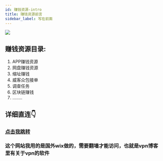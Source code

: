 ```yaml
---
id: 赚钱资源-intro
title: 赚钱资源前言
sidebar_label: 写在前面
---
```


![](https://pic.imgdb.cn/item/66cd110fd9c307b7e955ce36.png)


## 赚钱资源目录:
1. APP赚钱资源
2. 网盘赚钱资源
3. 缩址赚钱
4. 威客众包接单
5. 调查任务
6. 区块链赚钱
7. ........


## 详细直连👇

### [点击我跳转](https://guge549955.wixsite.com/moneys)

### 这个网站我用的是国外wix做的，需要翻墙才能访问，也就是vpn博客里有关于vpn的软件

